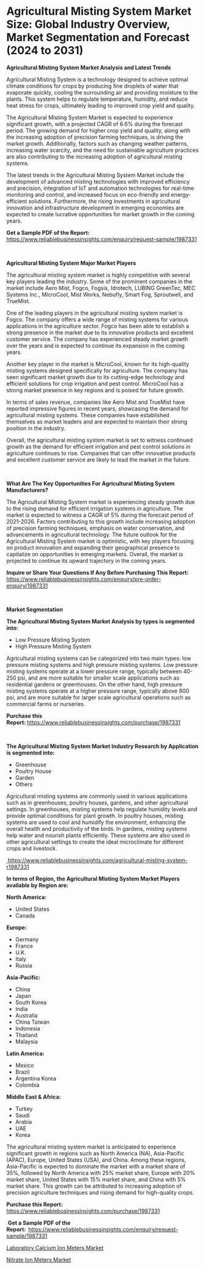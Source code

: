 <p><h1>Agricultural Misting System Market Size: Global Industry Overview, Market Segmentation and Forecast (2024 to 2031)</h1></p><p><strong>Agricultural Misting System Market Analysis and Latest Trends</strong></p>
<p><p>Agricultural Misting System is a technology designed to achieve optimal climate conditions for crops by producing fine droplets of water that evaporate quickly, cooling the surrounding air and providing moisture to the plants. This system helps to regulate temperature, humidity, and reduce heat stress for crops, ultimately leading to improved crop yield and quality.</p><p>The Agricultural Misting System Market is expected to experience significant growth, with a projected CAGR of 6.6% during the forecast period. The growing demand for higher crop yield and quality, along with the increasing adoption of precision farming techniques, is driving the market growth. Additionally, factors such as changing weather patterns, increasing water scarcity, and the need for sustainable agriculture practices are also contributing to the increasing adoption of agricultural misting systems.</p><p>The latest trends in the Agricultural Misting System Market include the development of advanced misting technologies with improved efficiency and precision, integration of IoT and automation technologies for real-time monitoring and control, and increased focus on eco-friendly and energy-efficient solutions. Furthermore, the rising investments in agricultural innovation and infrastructure development in emerging economies are expected to create lucrative opportunities for market growth in the coming years.</p></p>
<p><strong>Get a Sample PDF of the Report:&nbsp;</strong> <a href="https://www.reliablebusinessinsights.com/enquiry/request-sample/1987331">https://www.reliablebusinessinsights.com/enquiry/request-sample/1987331</a></p>
<p>&nbsp;</p>
<p><strong>Agricultural Misting System Major Market Players</strong></p>
<p><p>The agricultural misting system market is highly competitive with several key players leading the industry. Some of the prominent companies in the market include Aero Mist, Fogco, Fogsis, Idrotech, LUBING GreenTec, MEC Systems Inc., MicroCool, Mist Works, Nebufly, Smart Fog, Sproutwell, and TrueMist.</p><p>One of the leading players in the agricultural misting system market is Fogco. The company offers a wide range of misting systems for various applications in the agriculture sector. Fogco has been able to establish a strong presence in the market due to its innovative products and excellent customer service. The company has experienced steady market growth over the years and is expected to continue its expansion in the coming years.</p><p>Another key player in the market is MicroCool, known for its high-quality misting systems designed specifically for agriculture. The company has seen significant market growth due to its cutting-edge technology and efficient solutions for crop irrigation and pest control. MicroCool has a strong market presence in key regions and is poised for future growth.</p><p>In terms of sales revenue, companies like Aero Mist and TrueMist have reported impressive figures in recent years, showcasing the demand for agricultural misting systems. These companies have established themselves as market leaders and are expected to maintain their strong position in the industry.</p><p>Overall, the agricultural misting system market is set to witness continued growth as the demand for efficient irrigation and pest control solutions in agriculture continues to rise. Companies that can offer innovative products and excellent customer service are likely to lead the market in the future.</p></p>
<p>&nbsp;</p>
<p><strong>What Are The Key Opportunities For Agricultural Misting System Manufacturers?</strong></p>
<p><p>The Agricultural Misting System market is experiencing steady growth due to the rising demand for efficient irrigation systems in agriculture. The market is expected to witness a CAGR of 5% during the forecast period of 2021-2026. Factors contributing to this growth include increasing adoption of precision farming techniques, emphasis on water conservation, and advancements in agricultural technology. The future outlook for the Agricultural Misting System market is optimistic, with key players focusing on product innovation and expanding their geographical presence to capitalize on opportunities in emerging markets. Overall, the market is projected to continue its upward trajectory in the coming years.</p></p>
<p><strong>Inquire or Share Your Questions If Any Before Purchasing This Report:</strong> <a href="https://www.reliablebusinessinsights.com/enquiry/pre-order-enquiry/1987331">https://www.reliablebusinessinsights.com/enquiry/pre-order-enquiry/1987331</a></p>
<p>&nbsp;</p>
<p><strong>Market Segmentation</strong></p>
<p><strong>The Agricultural Misting System Market Analysis by types is segmented into:</strong></p>
<p><ul><li>Low Pressure Misting System</li><li>High Pressure Misting System</li></ul></p>
<p><p>Agricultural misting systems can be categorized into two main types: low pressure misting systems and high pressure misting systems. Low pressure misting systems operate at a lower pressure range, typically between 40-250 psi, and are more suitable for smaller scale applications such as residential gardens or greenhouses. On the other hand, high pressure misting systems operate at a higher pressure range, typically above 800 psi, and are more suitable for larger scale agricultural operations such as commercial farms or nurseries.</p></p>
<p><strong>Purchase this Report:&nbsp;</strong><a href="https://www.reliablebusinessinsights.com/purchase/1987331">https://www.reliablebusinessinsights.com/purchase/1987331</a></p>
<p>&nbsp;</p>
<p><strong>The Agricultural Misting System Market Industry Research by Application is segmented into:</strong></p>
<p><ul><li>Greenhouse</li><li>Poultry House</li><li>Garden</li><li>Others</li></ul></p>
<p><p>Agricultural misting systems are commonly used in various applications such as in greenhouses, poultry houses, gardens, and other agricultural settings. In greenhouses, misting systems help regulate humidity levels and provide optimal conditions for plant growth. In poultry houses, misting systems are used to cool and humidify the environment, enhancing the overall health and productivity of the birds. In gardens, misting systems help water and nourish plants efficiently. These systems are also used in other agricultural settings to create the ideal microclimate for different crops and livestock.</p></p>
<p><a href="https://www.reliablebusinessinsights.com/agricultural-misting-system-r1987331">&nbsp;https://www.reliablebusinessinsights.com/agricultural-misting-system-r1987331</a></p>
<p><strong>In terms of Region, the Agricultural Misting System Market Players available by Region are:</strong></p>
<p>
    <p> <strong> North America: </strong>
        <ul>
            <li>United States</li>
            <li>Canada</li>
        </ul>
        </p> 
    <p> <strong> Europe: </strong>
        <ul>
            <li>Germany</li>
            <li>France</li>
            <li>U.K.</li>
            <li>Italy</li>
            <li>Russia</li>
        </ul>
        </p> 
    <p> <strong> Asia-Pacific: </strong>
        <ul>
            <li>China</li>
            <li>Japan</li>
            <li>South Korea</li>
            <li>India</li>
            <li>Australia</li>
            <li>China Taiwan</li>
            <li>Indonesia</li>
            <li>Thailand</li>
            <li>Malaysia</li>
        </ul>
        </p> 
    <p> <strong> Latin America: </strong>
        <ul>
            <li>Mexico</li>
            <li>Brazil</li>
            <li>Argentina Korea</li>
            <li>Colombia</li>
        </ul>
        </p> 
    <p> <strong> Middle East & Africa: </strong>
        <ul>
            <li>Turkey</li>
            <li>Saudi</li>
            <li>Arabia</li>
            <li>UAE</li>
            <li>Korea</li>
        </ul>
    </p>
    </p>
<p><p>The agricultural misting system market is anticipated to experience significant growth in regions such as North America (NA), Asia-Pacific (APAC), Europe, United States (USA), and China. Among these regions, Asia-Pacific is expected to dominate the market with a market share of 35%, followed by North America with 25% market share, Europe with 20% market share, United States with 15% market share, and China with 5% market share. This growth can be attributed to increasing adoption of precision agriculture techniques and rising demand for high-quality crops.</p></p>
<p><strong>Purchase this Report: </strong><a href="https://www.reliablebusinessinsights.com/purchase/1987331">https://www.reliablebusinessinsights.com/purchase/1987331</a></p>
<p>&nbsp;<strong>Get a Sample PDF of the Report:&nbsp;&nbsp;</strong><a href="https://www.reliablebusinessinsights.com/enquiry/request-sample/1987331">https://www.reliablebusinessinsights.com/enquiry/request-sample/1987331</a></p>
<p><strong></strong></p>
<p><p><a href="https://github.com/caseyee25/Market-Research-Report-List-1/blob/main/laboratory-calcium-ion-meters-market.md">Laboratory Calcium Ion Meters Market</a></p><p><a href="https://github.com/jackPeters644/Market-Research-Report-List-1/blob/main/nitrate-ion-meters-market.md">Nitrate Ion Meters Market</a></p></p>